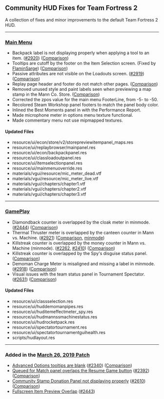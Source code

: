 ## Community HUD Fixes for Team Fortress 2

A collection of fixes and minor improvements to the default Team Fortress 2 HUD.

---

### [Main Menu](https://steamcommunity.com/sharedfiles/filedetails/?id=2001454366)
- Backpack label is not displaying properly when applying a tool to an item. ([#2920](https://github.com/ValveSoftware/Source-1-Games/issues/2920)) ([Comparison](https://steamuserimages-a.akamaihd.net/ugc/776245734731768053/69568F41D8F9398A56D488C5A5A8B3C6B979120D/))
- Tooltips are cutoff by the footer on the Item Selection screen. (Fixed by [FlaminSarge](https://github.com/FlaminSarge)) ([Comparison](https://steamuserimages-a.akamaihd.net/ugc/776245734731768284/54831DFF321D72167B8DD03608ED1AEEB467C9C6/))
- Passive attributes are not visible on the Loadouts screen. ([#2919](https://github.com/ValveSoftware/Source-1-Games/issues/2919)) ([Comparison](https://steamuserimages-a.akamaihd.net/ugc/776245734731768506/FFA14CDDC829838BE35F594D9721EDE4B42FA148/))
- Replay page header and footer do not match other pages. ([Comparison](https://steamuserimages-a.akamaihd.net/ugc/776245734731768697/AED0B3D8C3837B890A1CE72011BBA56729E66FEA/))
- Removed unused style and paint labels seen when previewing a map stamp in the Mann Co. Store. ([Comparison](https://imgur.com/a/48nTYaa))
- Corrected the zpos value for the main menu FooterLine, from -5- to -50.
- Recolored Steam Workshop panel footers to match the panel body color.
- Inlined the Best Moments panel in with the Performance Report.
- Made microphone meter in options menu texture functional.
- Made commentary menu not use mipmapped textures.

#### Updated Files 
- resource/ui/econ/store/v2/storepreviewitempanel_maps.res
- resource/ui/replaybrowser/mainpanel.res
- resource/ui/econ/backpackpanel.res
- resource/ui/classloadoutpanel.res
- resource/ui/itemselectionpanel.res
- resource/ui/mainmenuoverride.res
- materials/vgui/resource/mic_meter_dead.vtf
- materials/vgui/resource/mic_meter_live.vtf
- materials/vgui/chapters/chapter1.vtf
- materials/vgui/chapters/chapter2.vtf
- materials/vgui/chapters/chapter3.vtf

---

### [GamePlay](https://steamcommunity.com/sharedfiles/filedetails/?id=2001457353)
- Diamondback counter is overlapped by the cloak meter in minmode. ([#2444](https://github.com/ValveSoftware/Source-1-Games/issues/2444)) ([Comparison](https://steamuserimages-a.akamaihd.net/ugc/776245734731766307/3FBF97C4674F1D1896A120DCDA9261C183EEBA61/))
- Thermal Thruster meter is overlapped by the canteen counter in Mann vs. Machine. ([#2921](https://github.com/ValveSoftware/Source-1-Games/issues/2921)) ([Comparison](https://steamuserimages-a.akamaihd.net/ugc/776245734731833044/85BB0621FEF5A8C86EAE2CB7324A265BFECAA7AE/), [minmode](https://steamuserimages-a.akamaihd.net/ugc/776245734731832860/189008546C627A93EF89F4131CA31BFCD7648286/))
- Killstreak counter is overlapped by the money counter in Mann vs. Machine (minmode). ([#2262](https://github.com/ValveSoftware/Source-1-Games/issues/2262), [#2410](https://github.com/ValveSoftware/Source-1-Games/issues/2410))  ([Comparison](https://steamuserimages-a.akamaihd.net/ugc/776245734731766546/B744ADCEA958B00732121D445A3A7DDF0E2E35F5/))
- Killstreak counter is overlapped by the Spy's disguise status panel. ([Comparison](https://steamuserimages-a.akamaihd.net/ugc/776245734731832575/147D38B92AE9277229EFE77094E19082F8241F2D/))
- Demoman Charge Meter is misaligned and missing a label in minmode. ([#2918](https://github.com/ValveSoftware/Source-1-Games/issues/2918)) ([Comparison](https://steamuserimages-a.akamaihd.net/ugc/776245734731766948/E81EFBB206567D41518990DB4C856EF5A20F7F65/))
- Visual issues with the team status panel in Tournament Spectator. ([#2631](https://github.com/ValveSoftware/Source-1-Games/issues/2631)) ([Comparison](https://imgur.com/a/4zb8hxz))

#### Updated Files 
- resource/ui/classselection.res
- resource/ui/huddemomanpipes.res
- resource/ui/huditemeffectmeter_spy.res
- resource/ui/hudmannssmachinestatus.res
- resource/ui/hudrocketpack.res
- resource/ui/spectatortournament.res
- resource/ui/spectatortournamentguihealth.res
- scripts/hudlayout.res

---

### Added in the [March 26, 2019 Patch](http://www.teamfortress.com/post.php?id=49481)
- [Advanced Options tooltips are blank](https://github.com/CriticalFlaw/TF2HUDFix/commit/57660ec51cb9bfc2041ec13187ca1c11d6fa070f) ([#2340](https://github.com/ValveSoftware/Source-1-Games/issues/2340)) ([Comparison](https://i.imgur.com/DTEFKCU.png))
- [Queued for Match panel overlaps the Resume Game button](https://github.com/CriticalFlaw/TF2HUDFix/commit/aecf9566c3690d5d47f15c6e37473cb3167e8024) ([#2392](https://github.com/ValveSoftware/Source-1-Games/issues/2392)) ([Comparison](https://i.imgur.com/edebGAj.png))
- [Community Stamp Donation Panel not displaying properly](https://github.com/CriticalFlaw/TF2HUDFix/commit/73677ffdcb7bfe7ca77155a6a80a706c656fef21) ([#2610](https://github.com/ValveSoftware/Source-1-Games/issues/2610)) ([Comparison](https://i.imgur.com/CJIRSeI.png))
- [Fullscreen Item Preview Overlap](https://github.com/CriticalFlaw/TF2HUDFix/commit/b5cc9d297529e4fabee24f129d0088607c0072e2#diff-6f3301caaa00e641acf3ed358be57c7f) ([#2443](https://github.com/ValveSoftware/Source-1-Games/issues/2443))
